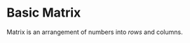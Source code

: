 # Basic Matrix
<div><a>Matrix is an arrangement of numbers into <i>rows</i> and </i>columns</i>.</a></div>
